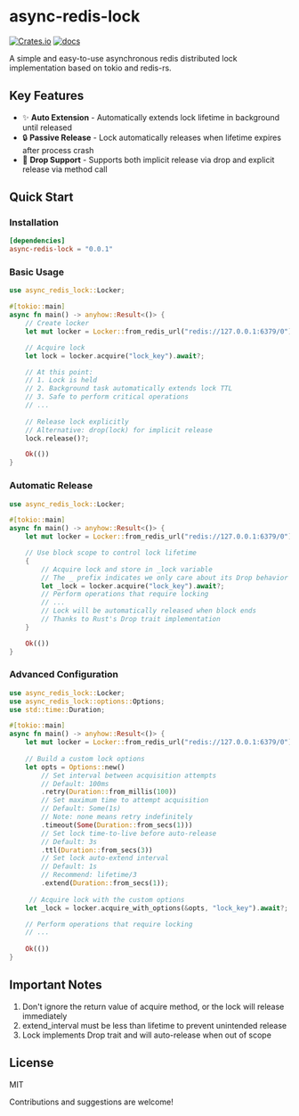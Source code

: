 # async-redis-lock

[![Crates.io](https://img.shields.io/crates/v/async-redis-lock)](https://crates.io/crates/redis-lock)
[![docs](https://img.shields.io/crates/v/async-redis-lock?color=yellow&label=docs)](https://docs.rs/redis-lock)

A simple and easy-to-use asynchronous redis distributed lock implementation based on tokio and redis-rs.

## Key Features

- ✨ **Auto Extension** - Automatically extends lock lifetime in background until released
- 🔒 **Passive Release** - Lock automatically releases when lifetime expires after process crash
- 🎯 **Drop Support** - Supports both implicit release via drop and explicit release via method call

## Quick Start

### Installation

```toml
[dependencies]
async-redis-lock = "0.0.1"
```

### Basic Usage

```rust
use async_redis_lock::Locker;

#[tokio::main]
async fn main() -> anyhow::Result<()> {
    // Create locker
    let mut locker = Locker::from_redis_url("redis://127.0.0.1:6379/0").await?;

    // Acquire lock
    let lock = locker.acquire("lock_key").await?;

    // At this point:
    // 1. Lock is held
    // 2. Background task automatically extends lock TTL
    // 3. Safe to perform critical operations
    // ...    
    
    // Release lock explicitly
    // Alternative: drop(lock) for implicit release
    lock.release()?;

    Ok(())
}
```

### Automatic Release

```rust
use async_redis_lock::Locker;

#[tokio::main]
async fn main() -> anyhow::Result<()> {
    let mut locker = Locker::from_redis_url("redis://127.0.0.1:6379/0").await?;

    // Use block scope to control lock lifetime
    {
        // Acquire lock and store in _lock variable
        // The _ prefix indicates we only care about its Drop behavior
        let _lock = locker.acquire("lock_key").await?;
        // Perform operations that require locking
        // ...
        // Lock will be automatically released when block ends
        // Thanks to Rust's Drop trait implementation
    }

    Ok(())
}
```

### Advanced Configuration

```rust
use async_redis_lock::Locker;
use async_redis_lock::options::Options;
use std::time::Duration;

#[tokio::main]
async fn main() -> anyhow::Result<()> {
    let mut locker = Locker::from_redis_url("redis://127.0.0.1:6379/0").await?;
    
    // Build a custom lock options
    let opts = Options::new()
        // Set interval between acquisition attempts
        // Default: 100ms
        .retry(Duration::from_millis(100))
        // Set maximum time to attempt acquisition
        // Default: Some(1s)
        // Note: none means retry indefinitely
        .timeout(Some(Duration::from_secs(1)))
        // Set lock time-to-live before auto-release
        // Default: 3s
        .ttl(Duration::from_secs(3))
        // Set lock auto-extend interval
        // Default: 1s
        // Recommend: lifetime/3
        .extend(Duration::from_secs(1));
    
     // Acquire lock with the custom options
    let _lock = locker.acquire_with_options(&opts, "lock_key").await?;

    // Perform operations that require locking
    // ...
    
    Ok(())
}
```

## Important Notes

1. Don't ignore the return value of acquire method, or the lock will release immediately
2. extend_interval must be less than lifetime to prevent unintended release
3. Lock implements Drop trait and will auto-release when out of scope

## License

MIT

Contributions and suggestions are welcome!